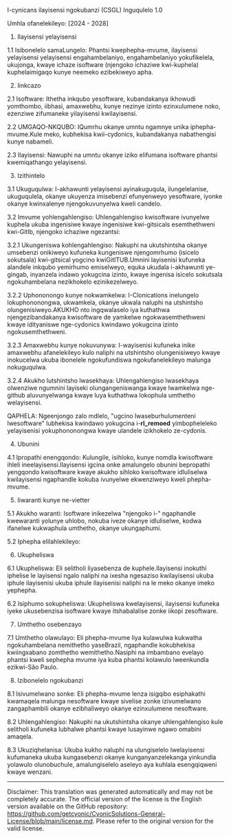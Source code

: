 I-cynicans ilayisensi ngokubanzi (CSGL)
Inguqulelo 1.0

Umhla ofanelekileyo: [2024 - 2028]

1. Ilayisensi yelayisensi

1.1 Isibonelelo samaLungelo: Phantsi kwephepha-mvume, ilayisensi yelayisensi yelayisensi engahambelaniyo, engahambelaniyo yokufikelela, ukujonga, kwaye ichaze isoftware (njengoko ichaziwe kwi-kuphela) kuphelaimigaqo kunye neemeko ezibekiweyo apha.

2. Iinkcazo

2.1 Isoftware: Ithetha inkqubo yesoftware, kubandakanya ikhowudi yomthombo, iibhasi, amaxwebhu, kunye nezinye izinto ezinxulumene noko, ezenziwe zifumaneke yilayisensi kwilayisensi.

2.2 UMGAQO-NKQUBO: IQumrhu okanye umntu ngamnye unika iphepha-mvume.Kule meko, kubhekisa kwii-cydonics, kubandakanya nabathengisi kunye nabameli.

2.3 Ilayisensi: Nawuphi na umntu okanye iziko elifumana isoftware phantsi kwemiqathango yelayisensi.

3. Izithintelo

3.1 Ukuguqulwa: I-akhawunti yelayisensi ayinakuguqula, ilungelelanise, ukuguqulela, okanye ukuyenza imisebenzi efunyenweyo yesoftware, iyonke okanye kwinxalenye njengokuvunyelwa kweli candelo.

3.2 Imvume yohlengahlengiso: Uhlengahlengiso kwisoftware ivunyelwe kuphela ukuba ingenisiwe kwaye ingenisiwe kwi-gitsicals esemthethweni kwi-GitIb, njengoko ichaziwe ngezantsi:

3.2.1 Ukungeniswa kohlengahlengiso: Nakuphi na ukutshintsha okanye umsebenzi onikiweyo kufuneka kungeniswe njengomrhumo (isicelo sokutsala) kwi-gitsical yogcino kwiGitITUB.Umnini layisenisi kufuneka alandele inkqubo yemirhumo emiselweyo, equka ukudala i-akhawunti ye-gingab, inyanzela indawo yokugcina izinto, kwaye ingenisa isicelo sokutsala ngokuhambelana nezikhokelo ezinikezelweyo.

3.2.2 Uphononongo kunye nokwamkelwa: I-Clonications inelungelo lokuphononongwa, ukwamkela, okanye ukwala naluphi na utshintsho olungenisiweyo.AKUKHO nto ingqwalaselo iya kuthathwa njengezibandakanya kwisoftware de yamkelwe ngokwasemthethweni kwaye idityaniswe nge-cydonics kwindawo yokugcina izinto ngokusemthethweni.

3.2.3 Amaxwebhu kunye nokuvunywa: I-wayisenisi kufuneka inike amaxwebhu afanelekileyo kulo naliphi na utshintsho olungenisiweyo kwaye inokucelwa ukuba ibonelele ngokufundiswa ngokufanelekileyo malunga nokuguqulwa.

3.2.4 Akukho lutshintsho lwasekhaya: Uhlengahlengiso lwasekhaya olwenziwe ngumnini layiseki olungangeniswanga kwaye lwamkelwa nge-github aluvunyelwanga kwaye luya kuthathwa lokophula umthetho welayisensi.

QAPHELA: Ngeenjongo zalo mdlelo, "ugcino lwaseburhulumenteni lwesoftware" lubhekisa kwindawo yokugcina i-__rl_remoed__ yimbopheleleko yelayisenisi yokuphononongwa kwaye ulandele izikhokelo ze-cydonis.

4. Ubunini

4.1 Ipropathi enengqondo: Kulungile, isihloko, kunye nomdla kwisoftware ihleli ineelayisensi.Ilayisensi igcina onke amalungelo obunini bepropathi yengqondo kwisoftware kwaye akukho sihloko kwisoftware idluliselwa kwilayisensi ngaphandle kokuba ivunyelwe ekwenziweyo kweli phepha-mvume.

5. Iiwaranti kunye ne-vietter

5.1 Akukho waranti: Isoftware inikezelwa "njengoko i-" ngaphandle kwewaranti yolunye uhlobo, nokuba iveze okanye idluliselwe, kodwa ifanelwe kukwaphula umthetho, okanye ukungaphumi.

5.2 Iphepha elilahlekileyo:

6. Ukupheliswa

6.1 Ukupheliswa: Eli selitholi liyasebenza de kuphele.Ilayisensi inokuthi iphelise le layisensi ngalo naliphi na ixesha ngesaziso kwilayisensi ukuba iphule ilayisenisi ukuba iphule ilayisenisi naliphi na le meko okanye imeko yephepha.

6.2 Isiphumo sokupheliswa: Ukupheliswa kwelayisensi, ilayisensi kufuneka iyeke ukusebenzisa isoftware kwaye itshabalalise zonke iikopi zesoftware.

7. Umthetho osebenzayo

7.1 Umthetho olawulayo: Eli phepha-mvume liya kulawulwa kukwatha ngokuhambelana nemithetho yaseBrazil, ngaphandle kokubhekisa kwiingxabano zomthetho wemithetho.Nasiphi na imbambano evelayo phantsi kweli sephepha mvume iya kuba phantsi kolawulo lweenkundla ezikwi-São Paulo.

8. Izibonelelo ngokubanzi

8.1 Isivumelwano sonke: Eli phepha-mvume lenza isigqibo esiphakathi kwamaqela malunga nesoftware kwaye sivelise zonke izivumelwano zangaphambili okanye ezibhaliweyo okanye ezinxulumene nesoftware.

8.2 Uhlengahlengiso: Nakuphi na ukutshintsha okanye uhlengahlengiso kule selitholi kufuneka lubhalwe phantsi kwaye lusayinwe ngawo omabini amaqela.

8.3 Ukuziqhelanisa: Ukuba kukho naluphi na ulungiselelo lwelayisensi kufumaneka ukuba kungasebenzi okanye kunganyanzelekanga yinkundla yolawulo olunobuchule, amalungiselelo aseleyo aya kuhlala esengqiqweni kwaye wenzani.

---
Disclaimer: This translation was generated automatically and may not be completely accurate. The official version of the license is the English version available on the GitHub repository: https://github.com/getcyonic/CyonicSolutions-General-License/blob/main/license.md. Please refer to the original version for the valid license.